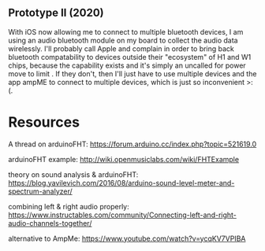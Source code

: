 ## Prototype II (2020)

With iOS now allowing me to connect to multiple bluetooth devices, I am using an audio bluetooth module on my board to collect the audio data wirelessly. I'll probably call Apple and complain in order to bring back bluetooth compatability to devices outside their "ecosystem" of H1 and W1 chips, because the capability exists and it's simply an uncalled for power move to limit . If they don't, then I'll just have to use multiple devices and the app ampME to connect to multiple devices, which is just so inconvenient >:(.

# Resources

A thread on arduinoFHT:
https://forum.arduino.cc/index.php?topic=521619.0

arduinoFHT example:
http://wiki.openmusiclabs.com/wiki/FHTExample

theory on sound analysis & arduinoFHT:
https://blog.yavilevich.com/2016/08/arduino-sound-level-meter-and-spectrum-analyzer/

combining left & right audio properly:
https://www.instructables.com/community/Connecting-left-and-right-audio-channels-together/

alternative to AmpMe:
https://www.youtube.com/watch?v=ycqKV7VPIBA